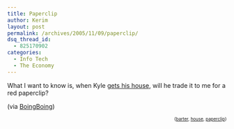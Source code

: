```yaml
---
title: Paperclip
author: Kerim
layout: post
permalink: /archives/2005/11/09/paperclip/
dsq_thread_id:
  - 825170902
categories:
  - Info Tech
  - The Economy
---
```

What I want to know is, when Kyle <a href="http://www.oneredpaperclip.blogspot.com/" onclick="_gaq.push(['_trackEvent', 'outbound-article', 'http://www.oneredpaperclip.blogspot.com/', 'gets his house']);" >gets his house</a>, will he trade it to me for a red paperclip?

(via <a href="http://www.boingboing.net/2005/11/09/trading_a_paperclip_.html" onclick="_gaq.push(['_trackEvent', 'outbound-article', 'http://www.boingboing.net/2005/11/09/trading_a_paperclip_.html', 'BoingBoing']);" >BoingBoing</a>)  
<!-- technorati tags start -->

<div style="text-align:right;">
  <span style="font-size:x-small;">{<a href="http://www.technorati.com/tag/barter" onclick="_gaq.push(['_trackEvent', 'outbound-article', 'http://www.technorati.com/tag/barter', 'barter']);"  rel="tag">barter</a>, <a href="http://www.technorati.com/tag/house" onclick="_gaq.push(['_trackEvent', 'outbound-article', 'http://www.technorati.com/tag/house', 'house']);"  rel="tag">house</a>, <a href="http://www.technorati.com/tag/paperclip" onclick="_gaq.push(['_trackEvent', 'outbound-article', 'http://www.technorati.com/tag/paperclip', 'paperclip']);"  rel="tag">paperclip</a>}</span>


<!-- technorati tags end -->

